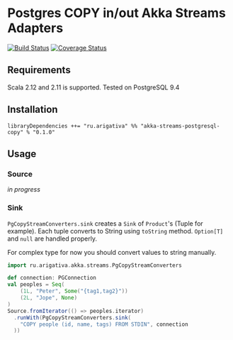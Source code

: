 # Postgres COPY in/out Akka Streams Adapters

[![Build Status](https://travis-ci.org/klpx/akka-stream-postgresql-copy.svg?branch=master)](https://travis-ci.org/klpx/akka-stream-postgresql-copy) [![Coverage Status](https://coveralls.io/repos/github/klpx/akka-stream-postgresql-copy/badge.svg?branch=master)](https://coveralls.io/github/klpx/akka-stream-postgresql-copy?branch=master)

## Requirements
Scala 2.12 and 2.11 is supported. Tested on PostgreSQL 9.4

## Installation
`libraryDependencies ++= "ru.arigativa" %% "akka-streams-postgresql-copy" % "0.1.0"`

## Usage

### Source

_in progress_

### Sink

`PgCopyStreamConverters.sink` creates a `Sink` of `Product`'s (Tuple for example). Each tuple converts to String using `toString` method. `Option[T]` and `null` are handled properly.

For complex type for now you should convert values to string manually.

```scala
import ru.arigativa.akka.streams.PgCopyStreamConverters

def connection: PGConnection
val peoples = Seq(
    (1L, "Peter", Some("{tag1,tag2}"))
    (2L, "Jope", None)
)
Source.fromIterator(() => peoples.iterator)
  .runWith(PgCopyStreamConverters.sink(
    "COPY people (id, name, tags) FROM STDIN", connection
  ))
```



